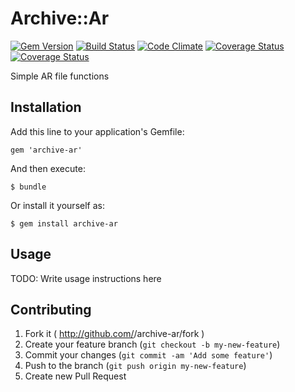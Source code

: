 # Archive::Ar

[![Gem Version](https://badge.fury.io/rb/archive-ar.svg)](http://badge.fury.io/rb/archive-ar)
[![Build Status](https://travis-ci.org/jbussdieker/ruby-archive-ar.svg)](https://travis-ci.org/jbussdieker/ruby-archive-ar)
[![Code Climate](https://codeclimate.com/github/jbussdieker/ruby-archive-ar.png)](https://codeclimate.com/github/jbussdieker/ruby-archive-ar)
[![Coverage Status](https://coveralls.io/repos/jbussdieker/ruby-archive-ar/badge.png)](https://coveralls.io/r/jbussdieker/ruby-archive-ar)
[![Coverage Status](https://coveralls.io/repos/jbussdieker/ruby-archive-ar/badge.png)](https://coveralls.io/r/jbussdieker/ruby-archive-ar)

Simple AR file functions

## Installation

Add this line to your application's Gemfile:

    gem 'archive-ar'

And then execute:

    $ bundle

Or install it yourself as:

    $ gem install archive-ar

## Usage

TODO: Write usage instructions here

## Contributing

1. Fork it ( http://github.com/<my-github-username>/archive-ar/fork )
2. Create your feature branch (`git checkout -b my-new-feature`)
3. Commit your changes (`git commit -am 'Add some feature'`)
4. Push to the branch (`git push origin my-new-feature`)
5. Create new Pull Request
